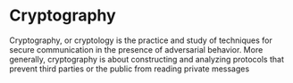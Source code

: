 # Cryptography
Cryptography, or cryptology is the practice and study of techniques for secure communication in the presence of adversarial behavior. More generally, cryptography is about constructing and analyzing protocols that prevent third parties or the public from reading private messages
